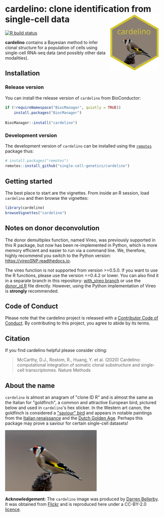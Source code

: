 # cardelino: clone identification from single-cell data <img src="inst/cardelino_sticker.png" align="right" width="160" />

<!-- badges: start -->
[![R build status](https://github.com/single-cell-genetics/cardelino/workflows/R-CMD-check/badge.svg)](https://github.com/single-cell-genetics/cardelino/actions)
<!-- badges: end -->

**cardelino** contains a Bayesian method to infer clonal structure for a 
population of cells using single-cell RNA-seq data (and possibly other data 
modalities). 

## Installation

### Release version

You can install the release version of `cardelino` from BioConductor:

```r
if (!requireNamespace("BiocManager", quietly = TRUE))
    install.packages("BiocManager")

BiocManager::install("cardelino")
```

### Development version

The development version of `cardelino` can be installed using the 
[`remotes`](https://remotes.r-lib.org/) package thus:

```r
# install.packages("remotes")
remotes::install_github("single-cell-genetics/cardelino")
```

## Getting started

The best place to start are the vignettes. From inside an R session, load 
`cardelino` and then browse the vignettes:

```r
library(cardelino)
browseVignettes("cardelino")
```

## Notes on donor deconvolution

The donor demultiplex function, named Vireo, was previously supported in this 
R package, but now has been re-implemented in Python, which is more memory 
efficient and easier to run via a command line. We, therefore, highly recommend 
you switch to the Python version: https://vireoSNP.readthedocs.io. 

The vireo function is not supported from version >=0.5.0. If you want to use the
R functions, please use the version ==0.4.2 or lower. You can also find it in a
separate branch in this repository: [with_vireo branch](https://github.com/single-cell-genetics/cardelino/tree/with_vireo)
or use the [donor_id.R](https://github.com/single-cell-genetics/cardelino/blob/with_vireo/R/donor_id.R) 
file directly. However, using the Python implementation of Vireo is **strongly** recommended. 

## Code of Conduct

Please note that the cardelino project is released with a [Contributor Code of Conduct](http://bioconductor.org/about/code-of-conduct/).
By contributing to this project, you agree to abide by its terms.

## Citation

If you find cardelino helpful please consider citing: 

> McCarthy, D.J., Rostom, R., Huang, Y. et al. (2020)
> Cardelino: computational integration of somatic clonal substructure and single-cell transcriptomes.
> Nature Methods

## About the name

`cardelino` is almost an anagram of "clone ID R" and is almost the same as the 
Italian for "goldfinch", a common and attractive European bird, pictured below
and used in `cardelino`'s hex sticker. In the Western art canon, the goldfinch 
is considered a ["saviour" bird](https://en.wikipedia.org/wiki/European_goldfinch) 
and appears in notable paintings from the [Italian renaissance](https://en.wikipedia.org/wiki/Madonna_del_cardellino)
and the [Dutch Golden Age](https://en.wikipedia.org/wiki/The_Goldfinch_(painting)). 
Perhaps this package may prove a saviour for certain single-cell datasets!

<img src=inst/cardelino_med.jpg height="200">

**Acknowledgement:**
The `cardelino` image was produced by [Darren Bellerby](https://www.flickr.com/photos/world-birds/). It was obtained from
[Flickr](https://www.flickr.com/photos/world-birds/18740373165/in/photolist-uy2j3a-uxAdib-aLcHGB-9BjDvc-YkgQg7-QN9Tr1-BVjkHh-8oWiKC-WFkDcS-nhZzXt-Y4zM2h-zULNgX-7uZCFT-f5ghc4-Ugx9pj-UJ5tog-7v4rVy-7wsLpm-bru3Ha-JnmcUQ-frkUqa-bohcgU-KAB14-dieCGY-FJ6n6A-GHJ5UK-X2qjGh-8cAjtw-FshfBi-8cwZst-qEMHSX-dTtAUs-EtqKxo-oZdJB3-8cx1Tn-D1jHjU-PWzWY2-brtKfH-ch2tvW-qEFKTd-wVmxsG-oYZbhP-Aa5cBB-h6aQf6-9Bny23-ayfnFS-dgG2Kn-QUyKgf-bBc31B-cVik3)
and is reproduced here under a CC-BY-2.0
[licence](https://creativecommons.org/licenses/by/2.0/legalcode).
